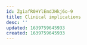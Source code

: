 ```yaml
---
id: ZgiafR0HYlEmdJHkj6o-9
title: Clinical implications
desc: ''
updated: 1639759645933
created: 1639759645933
---
```


